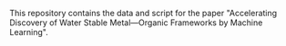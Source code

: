 This repository contains the data and script for the paper "Accelerating Discovery of Water Stable Metal—Organic Frameworks by Machine Learning".
